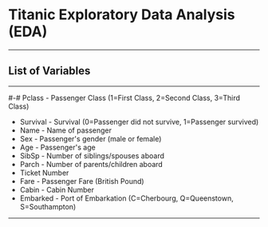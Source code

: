 # Titanic Exploratory Data Analysis (EDA)
-------------------------------------------------------------------------------------------------
## List of Variables ##
-------------------------------------------------------------------------------------------------
#-# Pclass - Passenger Class (1=First Class, 2=Second Class, 3=Third Class)
- Survival - Survival (0=Passenger did not survive, 1=Passenger survived)
- Name - Name of passenger
- Sex - Passenger's gender (male or female)
- Age - Passenger's age
- SibSp - Number of siblings/spouses aboard
- Parch - Number of parents/children aboard
- Ticket Number
- Fare - Passenger Fare (British Pound)
- Cabin - Cabin Number
- Embarked - Port of Embarkation (C=Cherbourg, Q=Queenstown, S=Southampton)

-------------------------------------------------------------------------------------------------

